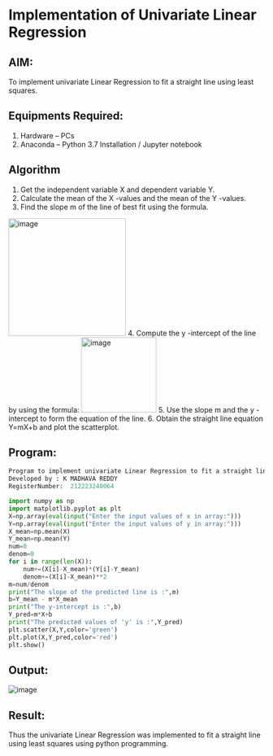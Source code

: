 # Implementation of Univariate Linear Regression
## AIM:
To implement univariate Linear Regression to fit a straight line using least squares.

## Equipments Required:
1. Hardware – PCs
2. Anaconda – Python 3.7 Installation / Jupyter notebook

## Algorithm
1. Get the independent variable X and dependent variable Y.
2. Calculate the mean of the X -values and the mean of the Y -values.
3. Find the slope m of the line of best fit using the formula. 
<img width="231" alt="image" src="https://user-images.githubusercontent.com/93026020/192078527-b3b5ee3e-992f-46c4-865b-3b7ce4ac54ad.png">
4. Compute the y -intercept of the line by using the formula:
<img width="148" alt="image" src="https://user-images.githubusercontent.com/93026020/192078545-79d70b90-7e9d-4b85-9f8b-9d7548a4c5a4.png">
5. Use the slope m and the y -intercept to form the equation of the line.
6. Obtain the straight line equation Y=mX+b and plot the scatterplot.

## Program:
```python
Program to implement univariate Linear Regression to fit a straight line using least squares.
Developed by : K MADHAVA REDDY 
RegisterNumber:  212223240064

import numpy as np
import matplotlib.pyplot as plt
X=np.array(eval(input("Enter the input values of x in array:")))
Y=np.array(eval(input("Enter the input values of y in array:")))
X_mean=np.mean(X)
Y_mean=np.mean(Y)
num=0
denom=0
for i in range(len(X)):
    num+=(X[i]-X_mean)*(Y[i]-Y_mean)
    denom+=(X[i]-X_mean)**2
m=num/denom
print("The slope of the predicted line is :",m)
b=Y_mean - m*X_mean
print("The y-intercept is :",b)
Y_pred=m*X+b
print("The predicted values of 'y' is :",Y_pred)
plt.scatter(X,Y,color='green')
plt.plot(X,Y_pred,color='red') 
plt.show()
```

## Output:
![image](https://github.com/Madhavareddy09/Find-the-best-fit-line-using-Least-Squares-Method/assets/145742470/f9e7025f-f2e7-43c3-bbaa-eecbf866c11f)




## Result:
Thus the univariate Linear Regression was implemented to fit a straight line using least squares using python programming.
